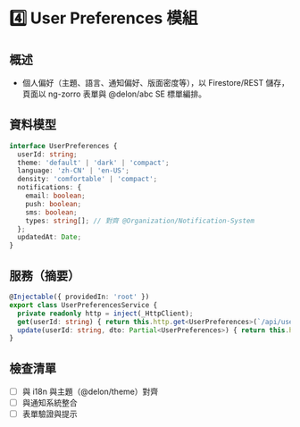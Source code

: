 # 4️⃣ User Preferences 模組

## 概述
- 個人偏好（主題、語言、通知偏好、版面密度等），以 Firestore/REST 儲存，頁面以 ng-zorro 表單與 @delon/abc SE 標單編排。

## 資料模型
```ts
interface UserPreferences {
  userId: string;
  theme: 'default' | 'dark' | 'compact';
  language: 'zh-CN' | 'en-US';
  density: 'comfortable' | 'compact';
  notifications: {
    email: boolean;
    push: boolean;
    sms: boolean;
    types: string[]; // 對齊 @Organization/Notification-System
  };
  updatedAt: Date;
}
```

## 服務（摘要）
```ts
@Injectable({ providedIn: 'root' })
export class UserPreferencesService {
  private readonly http = inject(_HttpClient);
  get(userId: string) { return this.http.get<UserPreferences>(`/api/users/${userId}/preferences`); }
  update(userId: string, dto: Partial<UserPreferences>) { return this.http.patch(`/api/users/${userId}/preferences`, dto); }
}
```

## 檢查清單
- [ ] 與 i18n 與主題（@delon/theme）對齊
- [ ] 與通知系統整合
- [ ] 表單驗證與提示
